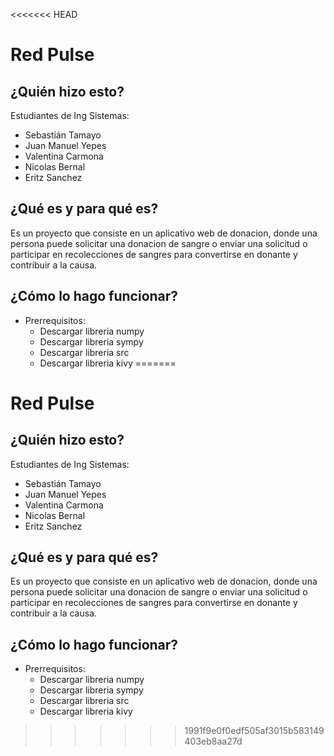 <<<<<<< HEAD
# Red Pulse

## ¿Quién hizo esto?
Estudiantes de Ing Sistemas:

- Sebastián Tamayo 
- Juan Manuel Yepes
- Valentina Carmona
- Nicolas Bernal
- Eritz Sanchez

## ¿Qué es y para qué es?

Es un proyecto que consiste en un aplicativo web de donacion, donde una persona puede solicitar una donacion de sangre o enviar una solicitud o participar en recolecciones de sangres para convertirse en donante y contribuir a la causa.

## ¿Cómo lo hago funcionar?

- Prerrequisitos: 
    - Descargar libreria numpy
    - Descargar libreria sympy
    - Descargar libreria src
    - Descargar libreria kivy
=======
# Red Pulse

## ¿Quién hizo esto?
Estudiantes de Ing Sistemas:

- Sebastián Tamayo 
- Juan Manuel Yepes
- Valentina Carmona
- Nicolas Bernal
- Eritz Sanchez

## ¿Qué es y para qué es?

Es un proyecto que consiste en un aplicativo web de donacion, donde una persona puede solicitar una donacion de sangre o enviar una solicitud o participar en recolecciones de sangres para convertirse en donante y contribuir a la causa.

## ¿Cómo lo hago funcionar?

- Prerrequisitos: 
    - Descargar libreria numpy
    - Descargar libreria sympy
    - Descargar libreria src
    - Descargar libreria kivy
>>>>>>> 1991f9e0f0edf505af3015b583149403eb8aa27d
